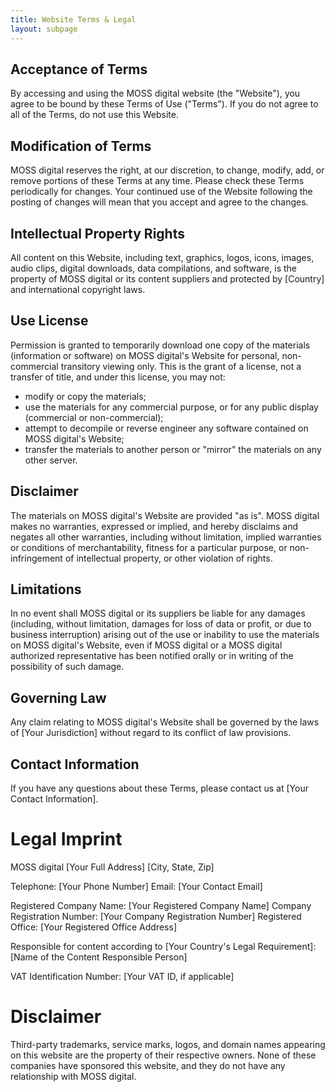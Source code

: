 ```yaml
---
title: Website Terms & Legal
layout: subpage
---
```


## Acceptance of Terms

By accessing and using the MOSS digital website (the "Website"), you agree to be bound by these Terms of Use ("Terms"). If you do not agree to all of the Terms, do not use this Website.

## Modification of Terms

MOSS digital reserves the right, at our discretion, to change, modify, add, or remove portions of these Terms at any time. Please check these Terms periodically for changes. Your continued use of the Website following the posting of changes will mean that you accept and agree to the changes.

## Intellectual Property Rights

All content on this Website, including text, graphics, logos, icons, images, audio clips, digital downloads, data compilations, and software, is the property of MOSS digital or its content suppliers and protected by [Country] and international copyright laws.

## Use License

Permission is granted to temporarily download one copy of the materials (information or software) on MOSS digital's Website for personal, non-commercial transitory viewing only. This is the grant of a license, not a transfer of title, and under this license, you may not:
- modify or copy the materials;
- use the materials for any commercial purpose, or for any public display (commercial or non-commercial);
- attempt to decompile or reverse engineer any software contained on MOSS digital's Website;
- transfer the materials to another person or "mirror" the materials on any other server.

## Disclaimer

The materials on MOSS digital's Website are provided "as is". MOSS digital makes no warranties, expressed or implied, and hereby disclaims and negates all other warranties, including without limitation, implied warranties or conditions of merchantability, fitness for a particular purpose, or non-infringement of intellectual property, or other violation of rights.

## Limitations

In no event shall MOSS digital or its suppliers be liable for any damages (including, without limitation, damages for loss of data or profit, or due to business interruption) arising out of the use or inability to use the materials on MOSS digital's Website, even if MOSS digital or a MOSS digital authorized representative has been notified orally or in writing of the possibility of such damage.

## Governing Law

Any claim relating to MOSS digital's Website shall be governed by the laws of [Your Jurisdiction] without regard to its conflict of law provisions.

## Contact Information

If you have any questions about these Terms, please contact us at [Your Contact Information].

# Legal Imprint

MOSS digital
[Your Full Address]
[City, State, Zip]

Telephone: [Your Phone Number]
Email: [Your Contact Email]

Registered Company Name: [Your Registered Company Name]
Company Registration Number: [Your Company Registration Number]
Registered Office: [Your Registered Office Address]

Responsible for content according to [Your Country's Legal Requirement]: [Name of the Content Responsible Person]

VAT Identification Number: [Your VAT ID, if applicable]

# Disclaimer

Third-party trademarks, service marks, logos, and domain names appearing on this website are the property of their respective owners. None of these companies have sponsored this website, and they do not have any relationship with MOSS digital.

